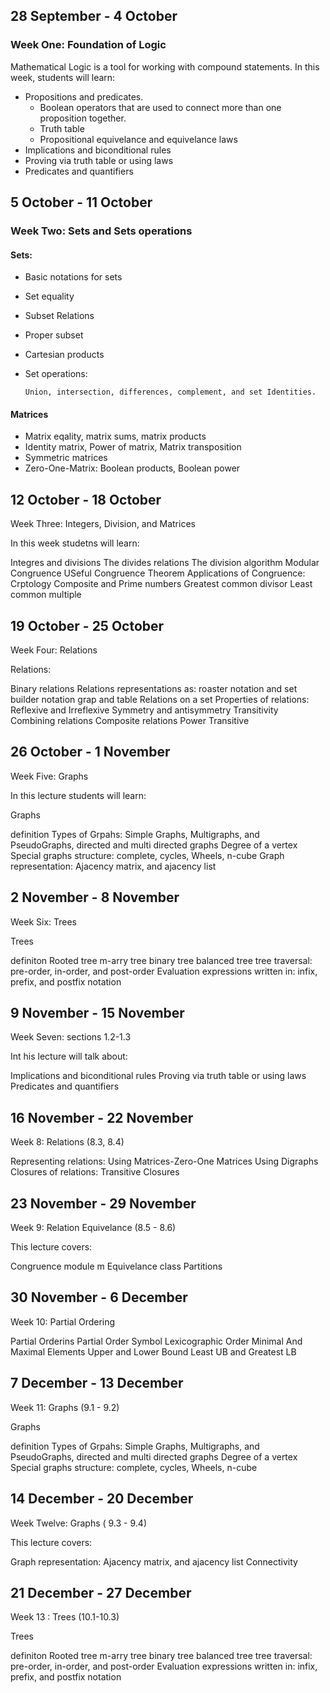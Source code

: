 


## 28 September - 4 October

### Week One: Foundation of Logic

Mathematical Logic is a tool for working with compound statements. In this week, students will learn:

  - Propositions and predicates.
      - Boolean operators that are used to connect more than one proposition together.
      - Truth table
      - Propositional equivelance and equivelance laws
  - Implications and biconditional rules
  - Proving via truth table or using laws
  - Predicates and quantifiers
 

## 5 October - 11 October

### Week Two: Sets and Sets operations

#### Sets:

  - Basic notations for sets
  - Set equality
  - Subset Relations
  - Proper subset
  - Cartesian products
  - Set operations:

        Union, intersection, differences, complement, and set Identities.

#### Matrices

  - Matrix eqality, matrix sums, matrix products
  - Identity matrix, Power of matrix, Matrix transposition
  - Symmetric matrices
  - Zero-One-Matrix: Boolean products, Boolean power
  
  
## 12 October - 18 October
  
Week Three: Integers, Division, and Matrices

In this week studetns will learn:

Integres and divisions
The divides relations
The division algorithm
Modular Congruence
USeful Congruence Theorem
Applications of Congruence: Crptology
Composite and Prime numbers
Greatest common divisor
Least common multiple

## 19 October - 25 October
Week Four: Relations

Relations:

Binary relations
Relations representations as:
roaster notation and set builder notation
grap and table
Relations on a set
Properties of relations:
Reflexive and Irreflexive
Symmetry and antisymmetry
Transitivity
Combining relations
Composite relations
Power
Transitive

## 26 October - 1 November
Week Five: Graphs

In this lecture students will learn:

Graphs

definition
Types of Grpahs: Simple Graphs, Multigraphs, and PseudoGraphs, directed and multi directed graphs
Degree of a  vertex
Special graphs structure: complete, cycles, Wheels, n-cube
Graph representation:  Ajacency matrix, and ajacency list

## 2 November - 8 November
Week Six: Trees

Trees

definiton
Rooted tree
m-arry tree
binary tree
balanced tree
tree traversal: pre-order, in-order, and post-order
Evaluation expressions written in: infix, prefix, and postfix notation

## 9 November - 15 November
Week Seven: sections 1.2-1.3

Int his lecture will talk about:

Implications and biconditional rules
Proving via truth table or using laws
Predicates and quantifiers

## 16 November - 22 November
Week 8: Relations (8.3, 8.4)

Representing relations:
Using Matrices-Zero-One Matrices
Using Digraphs
Closures of relations:
Transitive Closures

## 23 November - 29 November
Week 9: Relation Equivelance (8.5 - 8.6)

This lecture covers:

Congruence module m
Equivelance class
Partitions

## 30 November - 6 December
Week 10: Partial Ordering

Partial Orderins
Partial Order Symbol
Lexicographic Order
Minimal And Maximal Elements
Upper and Lower Bound
Least UB and Greatest LB

## 7 December - 13 December
Week 11: Graphs  (9.1 - 9.2)

Graphs

definition
Types of Grpahs: Simple Graphs, Multigraphs, and PseudoGraphs, directed and multi directed graphs
Degree of a  vertex
Special graphs structure: complete, cycles, Wheels, n-cube


## 14 December - 20 December
Week Twelve: Graphs ( 9.3 - 9.4)

This lecture covers:

Graph representation:  Ajacency matrix, and ajacency list
Connectivity

## 21 December - 27 December
Week 13 : Trees (10.1-10.3)

Trees

definiton
Rooted tree
m-arry tree
binary tree
balanced tree
tree traversal: pre-order, in-order, and post-order
Evaluation expressions written in: infix, prefix, and postfix notation
